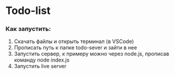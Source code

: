 # Todo-list
### Как запустить: 
1. Скачать файлы и открыть терминал (в VSCode)
2. Прописать путь к папке todo-sever и зайти в нее
3. Запустить сервер, к примеру можно через node.js, прописав команду node index.js
4. Запустить live server
